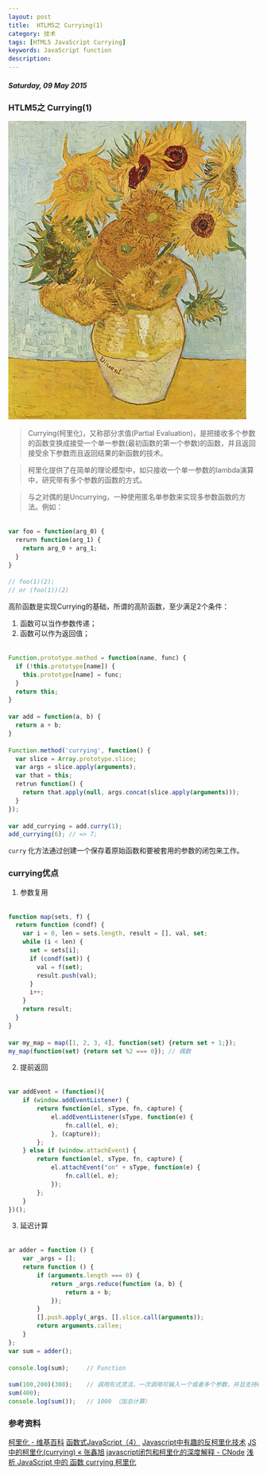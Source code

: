 ```yaml
---
layout: post
title:  HTLM5之 Currying(1)
category: 技术
tags: [HTML5 JavaScript Currying]
keywords: JavaScript function
description: 
---
```


##### Saturday, 09 May 2015

### HTLM5之 Currying(1)

![梵高](/../../assets/img/tech/2015/vincent_van_Gogh_2.jpg)

> Currying(柯里化)，又称部分求值(Partial Evaluation)，是把接收多个参数的函数变换成接受一个单一参数(最初函数的第一个参数)的函数，并且返回接受余下参数而且返回结果的新函数的技术。

> 柯里化提供了在简单的理论模型中，如只接收一个单一参数的lambda演算中，研究带有多个参数的函数的方式。

> 与之对偶的是Uncurrying，一种使用匿名单参数来实现多参数函数的方法。例如：

````javascript

var foo = function(arg_0) {
  rerurn function(arg_1) {
    return arg_0 + arg_1; 
  }
}

// foo(1)(2);
// or (foo(1))(2)

````

高阶函数是实现Currying的基础，所谓的高阶函数，至少满足2个条件：
1. 函数可以当作参数传递；
2. 函数可以作为返回值；

````javascript

Function.prototype.method = function(name, func) {
  if (!this.prototype[name]) {
    this.prototype[name] = func;
  }
  return this;
}

var add = function(a, b) {
  return a + b;
}

Function.method('currying', function() {
  var slice = Array.prototype.slice;
  var args = slice.apply(arguments);
  var that = this;
  retrun function() {
    return that.apply(null, args.concat(slice.apply(arguments)));
  }
});

var add_currying = add.curry(1);
add_currying(6); // => 7;
````

`curry` 化方法通过创建一个保存着原始函数和要被套用的参数的闭包来工作。

### currying优点

1. 参数复用

````javascript

function map(sets, f) {
  return function (condf) {
    var i = 0, len = sets.length, result = [], val, set;
    while (i < len) {
      set = sets[i];
      if (condf(set)) {
        val = f(set);
        result.push(val);
      }
      i++;
    }
    return result;
  }
}

var my_map = map([1, 2, 3, 4], function(set) {return set + 1;});
my_map(function(set) {return set %2 === 0}); // 偶数

````

2. 提前返回

````javascript

var addEvent = (function(){
    if (window.addEventListener) {
        return function(el, sType, fn, capture) {
            el.addEventListener(sType, function(e) {
                fn.call(el, e);
            }, (capture));
        };
    } else if (window.attachEvent) {
        return function(el, sType, fn, capture) {
            el.attachEvent("on" + sType, function(e) {
                fn.call(el, e);
            });
        };
    }
})();


````


3. 延迟计算

````javascript

ar adder = function () {
    var _args = [];
    return function () {
        if (arguments.length === 0) {
            return _args.reduce(function (a, b) {
                return a + b;
            });
        }
        [].push.apply(_args, [].slice.call(arguments));
        return arguments.callee;
    }
};
var sum = adder();

console.log(sum);     // Function

sum(100,200)(300);    // 调用形式灵活，一次调用可输入一个或者多个参数，并且支持链式调用
sum(400);
console.log(sum());   // 1000 （加总计算） 

````

### 参考资料
[柯里化 - 维基百科](http://zh.wikipedia.org/zh/%E6%9F%AF%E9%87%8C%E5%8C%96)
[函数式JavaScript（4）](http://blog.jobbole.com/77956/)
[Javascript中有趣的反柯里化技术](http://www.alloyteam.com/2013/08/javascript-zhong-you-qu-di-fan-ke-li-hua-ji-shu/)
[JS中的柯里化(currying) « 张鑫旭](http://www.zhangxinxu.com/wordpress/2013/02/js-currying/)
[javascript闭包和柯里化的深度解释 - CNode](https://cnodejs.org/topic/551761b1640e65525b5aea3a)
[浅析 JavaScript 中的 函数 currying 柯里化](http://www.cnblogs.com/zztt/p/4142891.html)
